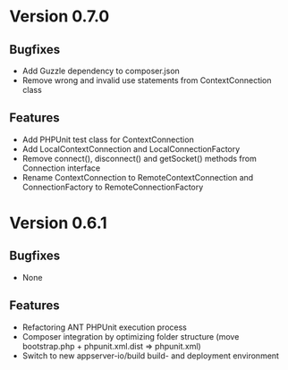 # Version 0.7.0

## Bugfixes

* Add Guzzle dependency to composer.json
* Remove wrong and invalid use statements from ContextConnection class

## Features

* Add PHPUnit test class for ContextConnection
* Add LocalContextConnection and LocalConnectionFactory
* Remove connect(), disconnect() and getSocket() methods from Connection interface
* Rename ContextConnection to RemoteContextConnection and ConnectionFactory to RemoteConnectionFactory

# Version 0.6.1

## Bugfixes

* None

## Features

* Refactoring ANT PHPUnit execution process
* Composer integration by optimizing folder structure (move bootstrap.php + phpunit.xml.dist => phpunit.xml)
* Switch to new appserver-io/build build- and deployment environment